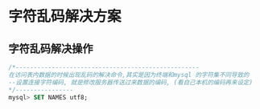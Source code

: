 # 字符乱码解决方案

## 字符乱码解决操作

```sql
/*---------------------------------------------------
在访问表内数据的时候出现乱码的解决命令,其实是因为终端和mysql 的字符集不同导致的
--设置连接字符编码, 就是修改服务器传送过来数据的编码, (看自己本机的编码再来设定)
*/----------------
mysql> SET NAMES utf8;
```

